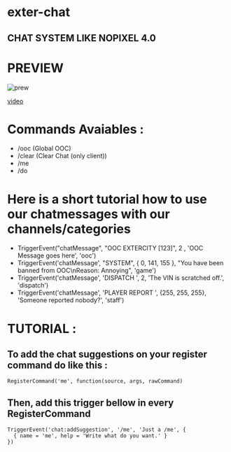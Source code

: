 # exter-chat
## CHAT SYSTEM LIKE NOPIXEL 4.0

# PREVIEW
![prew](https://github.com/user-attachments/assets/4bcf733a-b0e2-4b55-a686-0b25dd795d7b)

[video](https://streamable.com/mwsh29)

# Commands Avaiables : 
- /ooc (Global OOC)
- /clear (Clear Chat (only client))
- /me
- /do

# Here is a short tutorial how to use our chatmessages with our channels/categories

- TriggerEvent("chatMessage", "OOC EXTERCITY [123]", 2 , 'OOC Message goes here', 'ooc')
- TriggerEvent('chatMessage', "SYSTEM", { 0, 141, 155 }, "You have been banned from OOC\nReason: Annoying", 'game')
- TriggerEvent('chatMessage', 'DISPATCH ', 2, 'The VIN is scratched off.', 'dispatch')
- TriggerEvent('chatMessage', 'PLAYER REPORT ', {255, 255, 255}, 'Someone reported nobody?', 'staff')



# TUTORIAL : 

## To add the chat suggestions on your register command do like this :

    RegisterCommand('me', function(source, args, rawCommand)

## Then, add this trigger bellow in every RegisterCommand

    TriggerEvent('chat:addSuggestion', '/me', 'Just a /me', {
      { name = 'me', help = 'Write what do you want.' }
    })
